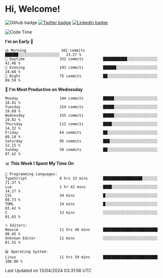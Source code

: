   # Hi, Welcome!
  ![Github badge](https://img.shields.io/github/followers/kraken-afk.svg?style=social&label=Follow&maxAge=2592000)
  [![Twitter badge](https://img.shields.io/badge/-Twitter-00acee?style=flat-square&logo=Twitter&logoColor=white)](https://twitter.com/trshppl)
  [![Linkedin badge](https://img.shields.io/badge/LinkedIn-0077B5?style=flat-square&logo=linkedin&logoColor=white)](https://www.linkedin.com/in/noveanrer)
<!--START_SECTION:waka-->
![Code Time](http://img.shields.io/badge/Code%20Time-137%20hrs%2030%20mins-blue)

**I'm an Early 🐤** 

```text
🌞 Morning                182 commits         ██████░░░░░░░░░░░░░░░░░░░   23.27 % 
🌆 Daytime                332 commits         ███████████░░░░░░░░░░░░░░   42.46 % 
🌃 Evening                193 commits         ██████░░░░░░░░░░░░░░░░░░░   24.68 % 
🌙 Night                  75 commits          ██░░░░░░░░░░░░░░░░░░░░░░░   09.59 % 
```
📅 **I'm Most Productive on Wednesday** 

```text
Monday                   144 commits         █████░░░░░░░░░░░░░░░░░░░░   18.41 % 
Tuesday                  154 commits         █████░░░░░░░░░░░░░░░░░░░░   19.69 % 
Wednesday                155 commits         █████░░░░░░░░░░░░░░░░░░░░   19.82 % 
Thursday                 112 commits         ████░░░░░░░░░░░░░░░░░░░░░   14.32 % 
Friday                   64 commits          ██░░░░░░░░░░░░░░░░░░░░░░░   08.18 % 
Saturday                 95 commits          ███░░░░░░░░░░░░░░░░░░░░░░   12.15 % 
Sunday                   58 commits          ██░░░░░░░░░░░░░░░░░░░░░░░   07.42 % 
```


📊 **This Week I Spent My Time On** 

```text
💬 Programming Languages: 
TypeScript               8 hrs 33 mins       ██████████████████░░░░░░░   71.37 % 
Lua                      1 hr 42 mins        ████░░░░░░░░░░░░░░░░░░░░░   14.27 % 
CSS                      34 mins             █░░░░░░░░░░░░░░░░░░░░░░░░   04.73 % 
TOML                     24 mins             █░░░░░░░░░░░░░░░░░░░░░░░░   03.42 % 
C                        13 mins             ░░░░░░░░░░░░░░░░░░░░░░░░░   01.83 % 

🔥 Editors: 
Neovim                   11 hrs 48 mins      █████████████████████████   98.45 % 
Unknown Editor           11 mins             ░░░░░░░░░░░░░░░░░░░░░░░░░   01.55 % 

💻 Operating System: 
Linux                    11 hrs 59 mins      █████████████████████████   100.00 % 
```


 Last Updated on 13/04/2024 03:31:56 UTC
<!--END_SECTION:waka-->